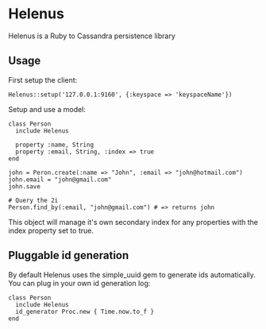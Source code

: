 # Helenus

Helenus is a Ruby to Cassandra persistence library

## Usage

First setup the client:

    Helenus::setup('127.0.0.1:9160', {:keyspace => 'keyspaceName'})

Setup and use a model:

    class Person
      include Helenus

      property :name, String
      property :email, String, :index => true
    end

    john = Peron.create(:name => "John", :email => "john@hotmail.com")
    john.email = "john@gmail.com"
    john.save

    # Query the 2i
    Person.find_by(:email, "john@gmail.com") # => returns john


This object will manage it's own secondary index for any properties with the index property set to true.

## Pluggable id generation

By default Helenus uses the simple_uuid gem to generate ids automatically. You can plug in your own id generation log:

    class Person
      include Helenus
      id_generator Proc.new { Time.now.to_f }
    end
